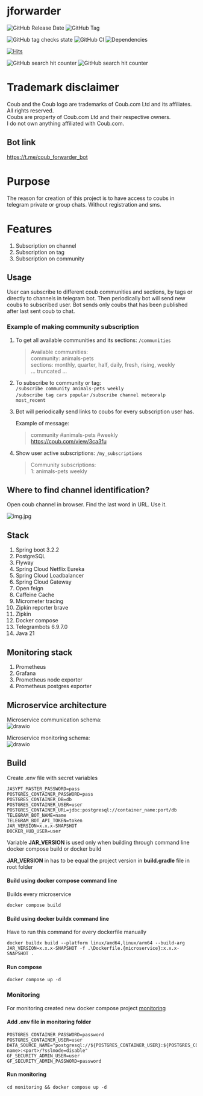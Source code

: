 # jforwarder

![GitHub Release Date](https://img.shields.io/github/release-date/dankoy/jforwarder) 
![GitHub Tag](https://img.shields.io/github/v/tag/dankoy/jforwarder) 

![GitHub tag checks state](https://img.shields.io/github/checks-status/dankoy/jforwarder/v1.1.3) 
![GitHub CI](https://github.com/dankoy/jforwarder/actions/workflows/main.yml/badge.svg) 
![Dependencies](https://img.shields.io/librariesio/github/dankoy/jforwarder) 

[![Hits](https://hits.seeyoufarm.com/api/count/incr/badge.svg?url=https%3A%2F%2Fgithub.com%2FDankoy%2Fjforwarder&count_bg=%2379C83D&title_bg=%23555555&icon=&icon_color=%23E7E7E7&title=hits&edge_flat=false)](https://hits.seeyoufarm.com) 

![GitHub search hit counter](https://img.shields.io/github/search/dankoy/jforwarder/jforwarder) 
![GitHub search hit counter](https://img.shields.io/github/search/dankoy/jforwarder/coub) 


# Trademark disclaimer

Coub and the Coub logo are trademarks of Coub.com Ltd and its affiliates. All rights reserved.    
Coubs are property of Coub.com Ltd and their respective owners.    
I do not own anything affiliated with Coub.com.

## Bot link

https://t.me/coub_forwarder_bot

# Purpose

The reason for creation of this project is to have access to coubs in telegram private or group
chats. Without registration and sms.

# Features

1) Subscription on channel
2) Subscription on tag
3) Subscription on community

## Usage

User can subscribe to different coub communities and sections, by tags or directly to channels in
telegram bot. Then periodically bot will send new coubs to subscribed user. Bot sends only coubs
that has been published after last sent coub to chat.

### Example of making community subscription

1) To get all available communities and its sections:
   ```/communities```

   > Available communities:    
   community: animals-pets    
   sections: monthly, quarter, half, daily, fresh, rising, weekly    
   ... truncated ...

2) To subscribe to community or tag:    
   ```/subscribe community animals-pets weekly```    
   ```/subscribe tag cars popular```
   ```/subscribe channel meteoralp most_recent```

3) Bot will periodically send links to coubs for every subscription user has.

   Example of message:
   > community #animals-pets #weekly    
   https://coub.com/view/3ca3fu

4) Show user active subscriptions: ```/my_subscriptions```
   > Community subscriptions:    
   1: animals-pets weekly

## Where to find channel identification?

Open coub channel in browser. Find the last word in URL. Use it.

![img.jpg](img.jpg)

## Stack

1. Spring boot 3.2.2
2. PostgreSQL
3. Flyway
4. Spring Cloud Netflix Eureka
5. Spring Cloud Loadbalancer
6. Spring Cloud Gateway
7. Open feign
8. Caffeine Cache
9. Micrometer tracing
10. Zipkin reporter brave
11. Zipkin
12. Docker compose
13. Telegrambots 6.9.7.0
14. Java 21

## Monitoring stack

1. Prometheus
2. Grafana
3. Prometheus node exporter
4. Prometheus postgres exporter

## Microservice architecture

Microservice communication schema:    
![drawio](jforwarder.drawio.svg)

Microservice monitoring schema:    
![drawio](jforwarder-monitoring.drawio.svg)

## Build

Create .env file with secret variables

```
JASYPT_MASTER_PASSWORD=pass
POSTGRES_CONTAINER_PASSWORD=pass
POSTGRES_CONTAINER_DB=db
POSTGRES_CONTAINER_USER=user
POSTGRES_CONTAINER_URL=jdbc:postgresql://container_name:port/db
TELEGRAM_BOT_NAME=name
TELEGRAM_BOT_API_TOKEN=token
JAR_VERSION=x.x.x-SNAPSHOT
DOCKER_HUB_USER=user
```

Variable **JAR_VERSION** is used only when building through command line docker compose build or
docker build

**JAR_VERSION** in has to be equal the project version in **build.gradle** file in root folder

#### Build using docker compose command line

Builds every microservice

```shell
docker compose build 
```

#### Build using docker buildx command line

Have to run this command for every dockerfile manually

```shell
docker buildx build --platform linux/amd64,linux/arm64 --build-arg JAR_VERSION=x.x.x-SNAPSHOT -f .\Dockerfile.{microservice}:x.x.x-SNAPSHOT .
```

#### Run compose

```shell
docker compose up -d
```

### Monitoring

For monitoring created new docker compose project [monitoring](/monitoring)

#### Add .env file in monitoring folder

```
POSTGRES_CONTAINER_PASSWORD=password
POSTGRES_CONTAINER_USER=user
DATA_SOURCE_NAME="postgresql://${POSTGRES_CONTAINER_USER}:${POSTGRES_CONTAINER_PASSWORD}@<container-name>:<port>/?sslmode=disable"
GF_SECURITY_ADMIN_USER=user
GF_SECURITY_ADMIN_PASSWORD=password
```

#### Run monitoring

```shell
cd monitoring && docker compose up -d
```
